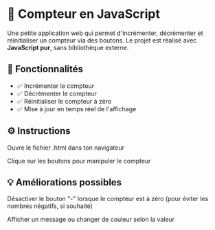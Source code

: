 # 🔢 Compteur en JavaScript

Une petite application web qui permet d'incrémenter, décrémenter et réinitialiser un compteur via des boutons. Le projet est réalisé avec **JavaScript pur**, sans bibliothèque externe.

## 🚀 Fonctionnalités

- ✅ Incrémenter le compteur
- ✅ Décrémenter le compteur
- ✅ Réinitialiser le compteur à zéro
- ✅ Mise à jour en temps réel de l'affichage

## ⚙️ Instructions

 Ouvre le fichier .html dans ton navigateur

 Clique sur les boutons pour manipuler le compteur

## 💡 Améliorations possibles

Désactiver le bouton "-" lorsque le compteur est à zéro (pour éviter les nombres négatifs, si souhaité)

Afficher un message ou changer de couleur selon la valeur
